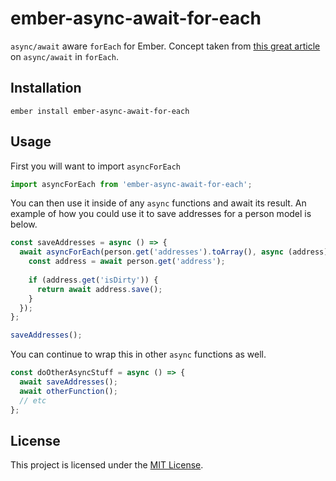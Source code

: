 ember-async-await-for-each
==============================================================================

`async/await` aware `forEach` for Ember. Concept taken from [this great article](https://codeburst.io/javascript-async-await-with-foreach-b6ba62bbf404)
on `async/await` in `forEach`. 

Installation
------------------------------------------------------------------------------

```
ember install ember-async-await-for-each
```


Usage
------------------------------------------------------------------------------
First you will want to import `asyncForEach`

```js
import asyncForEach from 'ember-async-await-for-each';
```

You can then use it inside of any `async` functions and await its result.
An example of how you could use it to save addresses for a person model is below.

```js
const saveAddresses = async () => {
  await asyncForEach(person.get('addresses').toArray(), async (address) => {
    const address = await person.get('address');
  
    if (address.get('isDirty')) {
      return await address.save();
    }
  });
};

saveAddresses();
```

You can continue to wrap this in other `async` functions as well.

```js
const doOtherAsyncStuff = async () => {
  await saveAddresses();
  await otherFunction();
  // etc
};
```

License
------------------------------------------------------------------------------

This project is licensed under the [MIT License](LICENSE.md).

